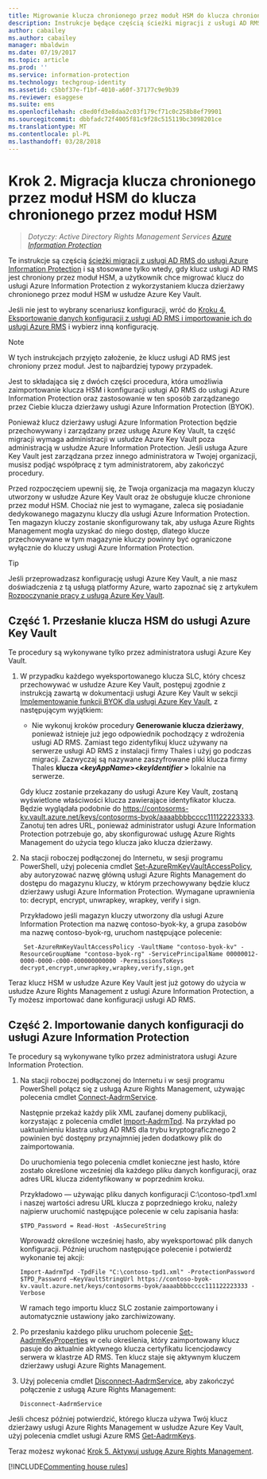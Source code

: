 ```yaml
---
title: Migrowanie klucza chronionego przez moduł HSM do klucza chronionego przez moduł HSM — AIP
description: Instrukcje będące częścią ścieżki migracji z usługi AD RMS do usługi Azure Information Protection, stosowane tylko wtedy, gdy klucz usługi AD RMS jest chroniony przez moduł HSM, a użytkownik chce migrować klucz do usługi Azure Information Protection z wykorzystaniem klucza dzierżawy chronionego przez moduł HSM w usłudze Azure Key Vault.
author: cabailey
ms.author: cabailey
manager: mbaldwin
ms.date: 07/19/2017
ms.topic: article
ms.prod: ''
ms.service: information-protection
ms.technology: techgroup-identity
ms.assetid: c5bbf37e-f1bf-4010-a60f-37177c9e9b39
ms.reviewer: esaggese
ms.suite: ems
ms.openlocfilehash: c8ed0fd3e8daa2c03f179cf71c0c258b8ef79901
ms.sourcegitcommit: dbbfadc72f4005f81c9f28c515119bc3098201ce
ms.translationtype: MT
ms.contentlocale: pl-PL
ms.lasthandoff: 03/28/2018
---
```

# <a name="step-2-hsm-protected-key-to-hsm-protected-key-migration"></a>Krok 2. Migracja klucza chronionego przez moduł HSM do klucza chronionego przez moduł HSM

>*Dotyczy: Active Directory Rights Management Services [Azure Information Protection](https://azure.microsoft.com/pricing/details/information-protection)*


Te instrukcje są częścią [ścieżki migracji z usługi AD RMS do usługi Azure Information Protection](migrate-from-ad-rms-to-azure-rms.md) i są stosowane tylko wtedy, gdy klucz usługi AD RMS jest chroniony przez moduł HSM, a użytkownik chce migrować klucz do usługi Azure Information Protection z wykorzystaniem klucza dzierżawy chronionego przez moduł HSM w usłudze Azure Key Vault. 

Jeśli nie jest to wybrany scenariusz konfiguracji, wróć do [Kroku 4. Eksportowanie danych konfiguracji z usługi AD RMS i importowanie ich do usługi Azure RMS](migrate-from-ad-rms-phase2.md#step-4-export-configuration-data-from-ad-rms-and-import-it-to-azure-information-protection) i wybierz inną konfigurację.

> [!NOTE]
> W tych instrukcjach przyjęto założenie, że klucz usługi AD RMS jest chroniony przez moduł. Jest to najbardziej typowy przypadek. 

Jest to składająca się z dwóch części procedura, która umożliwia zaimportowanie klucza HSM i konfiguracji usługi AD RMS do usługi Azure Information Protection oraz zastosowanie w ten sposób zarządzanego przez Ciebie klucza dzierżawy usługi Azure Information Protection (BYOK).

Ponieważ klucz dzierżawy usługi Azure Information Protection będzie przechowywany i zarządzany przez usługę Azure Key Vault, ta część migracji wymaga administracji w usłudze Azure Key Vault poza administracją w usłudze Azure Information Protection. Jeśli usługa Azure Key Vault jest zarządzana przez innego administratora w Twojej organizacji, musisz podjąć współpracę z tym administratorem, aby zakończyć procedury.

Przed rozpoczęciem upewnij się, że Twoja organizacja ma magazyn kluczy utworzony w usłudze Azure Key Vault oraz że obsługuje klucze chronione przez moduł HSM. Chociaż nie jest to wymagane, zaleca się posiadanie dedykowanego magazynu kluczy dla usługi Azure Information Protection. Ten magazyn kluczy zostanie skonfigurowany tak, aby usługa Azure Rights Management mogła uzyskać do niego dostęp, dlatego klucze przechowywane w tym magazynie kluczy powinny być ograniczone wyłącznie do kluczy usługi Azure Information Protection.


> [!TIP]
> Jeśli przeprowadzasz konfigurację usługi Azure Key Vault, a nie masz doświadczenia z tą usługą platformy Azure, warto zapoznać się z artykułem [Rozpoczynanie pracy z usługą Azure Key Vault](https://azure.microsoft.com/documentation/articles/key-vault-get-started/). 


## <a name="part-1-transfer-your-hsm-key-to-azure-key-vault"></a>Część 1. Przesłanie klucza HSM do usługi Azure Key Vault

Te procedury są wykonywane tylko przez administratora usługi Azure Key Vault.

1. W przypadku każdego wyeksportowanego klucza SLC, który chcesz przechowywać w usłudze Azure Key Vault, postępuj zgodnie z instrukcją zawartą w dokumentacji usługi Azure Key Vault w sekcji [Implementowanie funkcji BYOK dla usługi Azure Key Vault](https://azure.microsoft.com/documentation/articles/key-vault-hsm-protected-keys/#implementing-bring-your-own-key-byok-for-azurekey-vault), z następującym wyjątkiem:

    - Nie wykonuj kroków procedury **Generowanie klucza dzierżawy**, ponieważ istnieje już jego odpowiednik pochodzący z wdrożenia usługi AD RMS. Zamiast tego zidentyfikuj klucz używany na serwerze usługi AD RMS z instalacji firmy Thales i użyj go podczas migracji. Zazwyczaj są nazywane zaszyfrowane pliki klucza firmy Thales **klucza <*keyAppName*><*keyIdentifier* >**  lokalnie na serwerze.

    Gdy klucz zostanie przekazany do usługi Azure Key Vault, zostaną wyświetlone właściwości klucza zawierające identyfikator klucza. Będzie wyglądała podobnie do https://contosorms-kv.vault.azure.net/keys/contosorms-byok/aaaabbbbcccc111122223333. Zanotuj ten adres URL, ponieważ administrator usługi Azure Information Protection potrzebuje go, aby skonfigurować usługę Azure Rights Management do użycia tego klucza jako klucza dzierżawy.

2. Na stacji roboczej podłączonej do Internetu, w sesji programu PowerShell, użyj polecenia cmdlet [Set-AzureRmKeyVaultAccessPolicy](/powershell/module/azurerm.keyvault/set-azurermkeyvaultaccesspolicy), aby autoryzować nazwę główną usługi Azure Rights Management do dostępu do magazynu kluczy, w którym przechowywany będzie klucz dzierżawy usługi Azure Information Protection. Wymagane uprawnienia to: decrypt, encrypt, unwrapkey, wrapkey, verify i sign.
    
    Przykładowo jeśli magazyn kluczy utworzony dla usługi Azure Information Protection ma nazwę contoso-byok-ky, a grupa zasobów ma nazwę contoso-byok-rg, uruchom następujące polecenie:
    
        Set-AzureRmKeyVaultAccessPolicy -VaultName "contoso-byok-kv" -ResourceGroupName "contoso-byok-rg" -ServicePrincipalName 00000012-0000-0000-c000-000000000000 -PermissionsToKeys decrypt,encrypt,unwrapkey,wrapkey,verify,sign,get


Teraz klucz HSM w usłudze Azure Key Vault jest już gotowy do użycia w usłudze Azure Rights Management z usługi Azure Information Protection, a Ty możesz importować dane konfiguracji usługi AD RMS.

## <a name="part-2-import-the-configuration-data-to-azure-information-protection"></a>Część 2. Importowanie danych konfiguracji do usługi Azure Information Protection

Te procedury są wykonywane tylko przez administratora usługi Azure Information Protection.

1. Na stacji roboczej podłączonej do Internetu i w sesji programu PowerShell połącz się z usługą Azure Rights Management, używając polecenia cmdlet [Connect-AadrmService](/powershell/aadrm/vlatest/connect-aadrmservice).
    
    Następnie przekaż każdy plik XML zaufanej domeny publikacji, korzystając z polecenia cmdlet [Import-AadrmTpd](/powershell/aadrm/vlatest/import-aadrmtpd). Na przykład po uaktualnieniu klastra usług AD RMS dla trybu kryptograficznego 2 powinien być dostępny przynajmniej jeden dodatkowy plik do zaimportowania.
    
    Do uruchomienia tego polecenia cmdlet konieczne jest hasło, które zostało określone wcześniej dla każdego pliku danych konfiguracji, oraz adres URL klucza zidentyfikowany w poprzednim kroku.
    
    Przykładowo — używając pliku danych konfiguracji C:\contoso-tpd1.xml i naszej wartości adresu URL klucza z poprzedniego kroku, należy najpierw uruchomić następujące polecenie w celu zapisania hasła:
    
    ```
    $TPD_Password = Read-Host -AsSecureString
    ```
    
    Wprowadź określone wcześniej hasło, aby wyeksportować plik danych konfiguracji. Później uruchom następujące polecenie i potwierdź wykonanie tej akcji:
    
    ```
    Import-AadrmTpd -TpdFile "C:\contoso-tpd1.xml" -ProtectionPassword $TPD_Password –KeyVaultStringUrl https://contoso-byok-kv.vault.azure.net/keys/contosorms-byok/aaaabbbbcccc111122223333 -Verbose
    ```
    
    W ramach tego importu klucz SLC zostanie zaimportowany i automatycznie ustawiony jako zarchiwizowany.

2.  Po przesłaniu każdego pliku uruchom polecenie [Set-AadrmKeyProperties](/powershell/module/aadrm/set-aadrmkeyproperties) w celu określenia, który zaimportowany klucz pasuje do aktualnie aktywnego klucza certyfikatu licencjodawcy serwera w klastrze AD RMS. Ten klucz staje się aktywnym kluczem dzierżawy usługi Azure Rights Management.

3.  Użyj polecenia cmdlet [Disconnect-AadrmService](/powershell/aadrm/vlatest/disconnect-aadrmservice), aby zakończyć połączenie z usługą Azure Rights Management:

    ```
    Disconnect-AadrmService
    ```

Jeśli chcesz później potwierdzić, którego klucza używa Twój klucz dzierżawy usługi Azure Rights Management w usłudze Azure Key Vault, użyj polecenia cmdlet usługi Azure RMS [Get-AadrmKeys](/powershell/aadrm/vlatest/get-aadrmkeys).

Teraz możesz wykonać [Krok 5. Aktywuj usługę Azure Rights Management](migrate-from-ad-rms-phase2.md#step-5-activate-the-azure-rights-management-service).

[!INCLUDE[Commenting house rules](../includes/houserules.md)]

